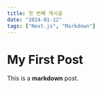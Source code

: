 ```yaml
---
title: 첫 번째 게시글
date: "2024-01-12"
tags: ["Next.js", "Markdown"]
---
```


# My First Post

This is a **markdown** post.

